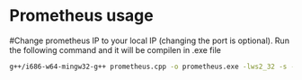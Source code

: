 <h1>Prometheus usage </h1>

#Change prometheus IP to your local IP (changing the port is optional). Run the following command and it will be compilen in .exe file

````bash
g++/i686-w64-mingw32-g++ prometheus.cpp -o prometheus.exe -lws2_32 -s -ffunction-sections -fdata-sections -Wno-write-strings -fno-exceptions -fmerge-all-constants static-libstdc++ -static-libgcc
````
